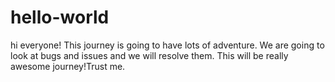 # hello-world
hi everyone!
This journey is going to have lots of adventure.
We are going to look at bugs and issues and we will resolve them.
This will be really awesome journey!Trust me.

